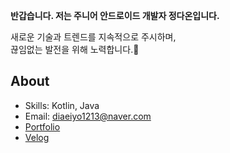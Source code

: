 **반갑습니다. 저는 주니어 안드로이드 개발자 정다온입니다.**

새로운 기술과 트렌드를 지속적으로 주시하며,  
끊임없는 발전을 위해 노력합니다.🤔

## About

- Skills: Kotlin, Java
- Email: diaeiyo1213@naver.com
- [Portfolio](https://lilac-cougar-a49.notion.site/559e23a8ff9e4e488b2d8071425834b7)
- [Velog](https://velog.io/@daon1213)
